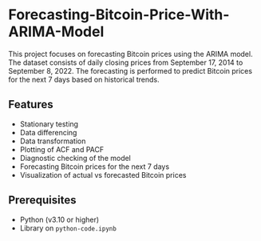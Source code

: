 # Forecasting-Bitcoin-Price-With-ARIMA-Model
This project focuses on forecasting Bitcoin prices using the ARIMA model. The dataset consists of daily closing prices from September 17, 2014 to September 8, 2022. The forecasting is performed to predict Bitcoin prices for the next 7 days based on historical trends.

## Features

- Stationary testing
- Data differencing
- Data transformation
- Plotting of ACF and PACF
- Diagnostic checking of the model
- Forecasting Bitcoin prices for the next 7 days
- Visualization of actual vs forecasted Bitcoin prices

## Prerequisites

- Python (v3.10 or higher)
- Library on `python-code.ipynb`
